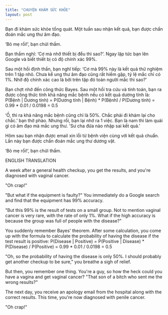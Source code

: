 ```yaml
---
title: "CHUYỆN KHÁM SỨC KHỎE"
layout: post
---
```

Bạn đi khám sức khỏe tổng quát. Một tuần sau nhận kết quả, bạn được chẩn đoán mắc ung thư âm đạo.

‘Bỏ mẹ rồi!’, bạn chửi thầm.

Bạn thầm nghĩ: ‘Cơ mà nhỡ thiết bị đểu thì sao?’. Ngay lập tức bạn lên Google và biết thiết bị có độ chính xác 99%. 

Sau một hồi định thần, bạn nghĩ tiếp:  ‘Cơ mà 99% này là kết quả thử nghiệm trên 1 tập nhỏ. Chưa kể ung thư âm đạo cũng rất hiếm gặp, tỷ lệ mắc chỉ có 1%. Nhỡ độ chính xác cao là bởi trên tập đó toàn người mắc thì sao?’

Bạn chợt nhớ đến công thức Bayes. Sau một hồi tra cứu và tính toán, bạn ra được công thức tính khả năng mắc bệnh nếu có kết quả dương tính là:  
P(Bệnh | Dương tính) = P(Dương tính | Bệnh) * P(Bệnh) / P(Dương tính) = 0.99 * 0.01 / 0.0198 = 0.5

‘Ồ, thì ra khả năng mắc bệnh cũng chỉ là 50%. Chắc phải đi khám lại cho chắc.’ bạn thở phào.
Nhưng rồi, bạn lại nhớ ra 1 việc. Bạn là nam thì làm quái gì có âm đạo mà mắc ung thư. 'Sư cha đứa nào nhập sai kết quả.'

Hôm sau bạn nhận được email xin lỗi từ bệnh viện cùng với kết quả chuẩn. Lần này bạn được chẩn đoán mắc ung thư dương vật. 

‘Bỏ mẹ rồi!’, bạn chửi thầm.

ENGLISH TRANSLATION

A week after a general health checkup, you get the results, and you're diagnosed with vaginal cancer.

"Oh crap!"

"But what if the equipment is faulty?" You immediately do a Google search and find that the equipment has 99% accuracy.

"But this 99% is the result of tests on a small group. Not to mention vaginal cancer is very rare, with the rate of only 1%. What if the high accuracy is because the group was full of people with the disease?"

You suddenly remember Bayes' theorem. After some calculation, you come up with the formula to calculate the probability of having the disease if the test result is positive:
P(Disease | Positive) = P(Positive | Disease) * P(Disease) / P(Positive) = 0.99 * 0.01 / 0.0198 = 0.5

"Oh, so the probability of having the disease is only 50%. I should probably get another checkup to be sure," you breathe a sigh of relief.

But then, you remember one thing. You're a guy, so how the heck could you have a vagina and get vaginal cancer? "That son of a bitch who sent me the wrong results?"

The next day, you receive an apology email from the hospital along with the correct results. This time, you're now diagnosed with penile cancer.

"Oh crap!"